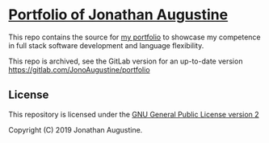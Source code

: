 # [Portfolio of Jonathan Augustine](https://jonoaugustine.com)

This repo contains the source for
[my portfolio](https://jonoaugustine.com) to showcase my
competence in full stack software development and language flexibility.

This repo is archived, see the GitLab version for an up-to-date version
https://gitlab.com/JonoAugustine/portfolio

## License

This repository is licensed under the
[GNU General Public License version 2](https://opensource.org/licenses/GPL-2.0)

Copyright (C) 2019 Jonathan Augustine.
